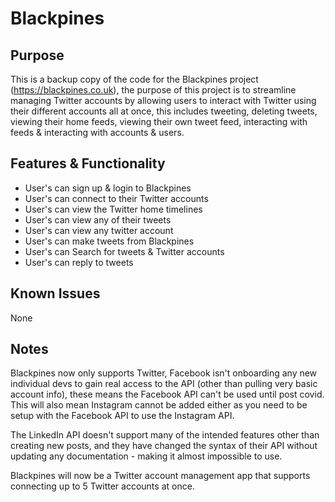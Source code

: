 # Blackpines

## Purpose
This is a backup copy of the code for the Blackpines project (https://blackpines.co.uk), the purpose of this project is to streamline managing Twitter accounts by allowing users to interact with Twitter using their different accounts all at once, this includes tweeting, deleting tweets, viewing their home feeds, viewing their own tweet feed, interacting with feeds & interacting with accounts & users.

## Features & Functionality
 - User's can sign up & login to Blackpines
 - User's can connect to their Twitter accounts
 - User's can view the Twitter home timelines
 - User's can view any of their tweets
 - User's can view any twitter account
 - User's can make tweets from Blackpines
 - User's can Search for tweets & Twitter accounts
 - User's can reply to tweets

## Known Issues
None

## Notes
Blackpines now only supports Twitter, Facebook isn't onboarding any new individual devs to gain real access to the API (other than pulling very basic account info), these means the Facebook API can't be used until post covid. This will also mean Instagram cannot be added either as you need to be setup with the Facebook API to use the Instagram API.

The LinkedIn API doesn't support many of the intended features other than creating new posts, and they have changed the syntax of their API without updating any documentation - making it almost impossible to use.

Blackpines will now be a Twitter account management app that supports connecting up to 5 Twitter accounts at once.
